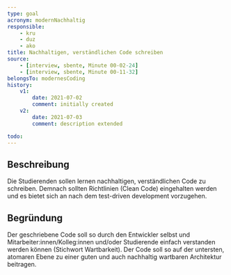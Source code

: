 ```yaml
---
type: goal
acronym: modernNachhaltig
responsible: 
    - kru
    - duz
    - ako
title: Nachhaltigen, verständlichen Code schreiben 
source:
    - [interview, sbente, Minute 00-02-24]
    - [interview, sbente, Minute 00-11-32]
belongsTo: modernesCoding
history:
    v1:
        date: 2021-07-02
        comment: initially created
    v2:
        date: 2021-07-03
        comment: description extended

todo: 
---
```


## Beschreibung

Die Studierenden sollen lernen nachhaltigen, verständlichen Code zu schreiben. Demnach sollten Richtlinien (Clean Code) eingehalten werden und es bietet sich an nach dem test-driven development vorzugehen.

## Begründung

Der geschriebene Code soll so durch den Entwickler selbst und Mitarbeiter:innen/Kolleg:innen und/oder Studierende einfach verstanden werden können (Stichwort Wartbarkeit). Der Code soll so auf der untersten, atomaren Ebene zu einer guten und auch nachhaltig wartbaren Architektur beitragen.
